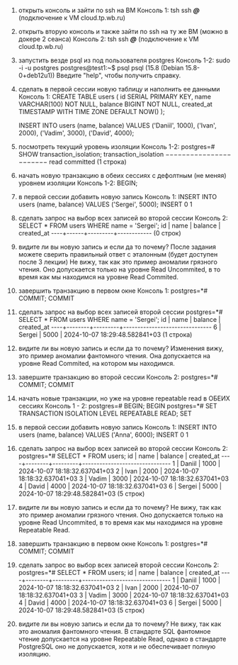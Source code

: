 1. открыть консоль и зайти по ssh на ВМ
Консоль 1: tsh ssh ***@*** (подключение к VM cloud.tp.wb.ru)

2. открыть вторую консоль и также зайти по ssh на ту же ВМ (можно в докере 2 сеанса)
Консоль 2: tsh ssh ***@*** (подключение к VM cloud.tp.wb.ru)

3. запустить везде psql из под пользователя postgres
Консоль 1-2: sudo -i -u postgres
postgres@test1:~$ psql
psql (15.8 (Debian 15.8-0+deb12u1))
Введите "help", чтобы получить справку.

4. сделать в первой сессии новую таблицу и наполнить ее данными
Консоль 1: CREATE TABLE users (
    id SERIAL PRIMARY KEY,
    name VARCHAR(100) NOT NULL,
    balance BIGINT NOT NULL,
    created_at TIMESTAMP WITH TIME ZONE DEFAULT NOW()
    );

    INSERT INTO users (name, balance) VALUES
    ('Daniil', 1000),
    ('Ivan', 2000),
    ('Vadim', 3000),
    ('David', 4000);
    
5. посмотреть текущий уровень изоляции
Консоль 1-2: postgres=# SHOW transaction_isolation;
transaction_isolation
−−−−−−−−−−−−−−−−−−−−−−−
read committed
(1 строка)

6. начать новую транзакцию в обеих сессиях с дефолтным (не меняя) уровнем
изоляции
Консоль 1-2: BEGIN;

7. в первой сессии добавить новую запись
Консоль 1: INSERT INTO users (name, balance) VALUES
    ('Sergei', 5000);
INSERT 0 1

8. сделать запрос на выбор всех записей во второй сессии
Консоль 2: SELECT * FROM users WHERE name = 'Sergei';
 id | name | balance | created_at
----+------+---------+------------
(0 строк)

9. видите ли вы новую запись и если да то почему? После задания можете сверить
правильный ответ с эталонным (будет доступен после 3 лекции)
Не вижу, так как это пример аномалии грязного чтения. Оно допускается только на уровне Read Uncommited, в то время как мы находимся на уровне Read Commited.

10. завершить транзакцию в первом окне
Консоль 1: postgres=*# COMMIT;
COMMIT

11. сделать запрос на выбор всех записей второй сессии
postgres=*# SELECT * FROM users WHERE name = 'Sergei';
 id |  name  | balance |          created_at
----+--------+---------+-------------------------------
  6 | Sergei |    5000 | 2024-10-07 18:29:48.582841+03
(1 строка)

12. видите ли вы новую запись и если да то почему?
Изменения вижу, это пример аномалии фантомного чтения. Она допускается на уровне Read Commited, на котором мы находимся.

13. завершите транзакцию во второй сессии
Консоль 2: postgres=*# COMMIT;
COMMIT

14. начать новые транзакции, но уже на уровне repeatable read в ОБЕИХ сессиях
Консоль 1 - 2: postgres=# BEGIN;
BEGIN
postgres=*# SET TRANSACTION ISOLATION LEVEL REPEATABLE READ;
SET

15. в первой сессии добавить новую запись
Консоль 1: INSERT INTO users (name, balance) VALUES
    ('Anna', 6000);
INSERT 0 1

16. сделать запрос на выбор всех записей во второй сессии
Консоль 2: postgres=*# SELECT * FROM users;
 id |  name  | balance |          created_at
----+--------+---------+-------------------------------
  1 | Daniil |    1000 | 2024-10-07 18:18:32.637041+03
  2 | Ivan   |    2000 | 2024-10-07 18:18:32.637041+03
  3 | Vadim  |    3000 | 2024-10-07 18:18:32.637041+03
  4 | David  |    4000 | 2024-10-07 18:18:32.637041+03
  6 | Sergei |    5000 | 2024-10-07 18:29:48.582841+03
(5 строк)

17. видите ли вы новую запись и если да то почему?
Не вижу, так как это пример аномалии грязного чтения. Оно допускается только на уровне Read Uncommited, в то время как мы находимся на уровне Repeatable Read.

18. завершить транзакцию в первом окне
Консоль 1: postgres=*# COMMIT;
COMMIT

19. сделать запрос во выбор всех записей второй сессии
Консоль 2: postgres=*# SELECT * FROM users;
 id |  name  | balance |          created_at
----+--------+---------+-------------------------------
  1 | Daniil |    1000 | 2024-10-07 18:18:32.637041+03
  2 | Ivan   |    2000 | 2024-10-07 18:18:32.637041+03
  3 | Vadim  |    3000 | 2024-10-07 18:18:32.637041+03
  4 | David  |    4000 | 2024-10-07 18:18:32.637041+03
  6 | Sergei |    5000 | 2024-10-07 18:29:48.582841+03
(5 строк)

20. видите ли вы новую запись и если да то почему?
Не вижу, так как это  аномалия фантомного чтения. В стандарте SQL фантомное чтение допускается на уровне Repeatable Read, однако в стандарте PostgreSQL оно не допускается, хотя и не обеспечивает полную изоляцию.
